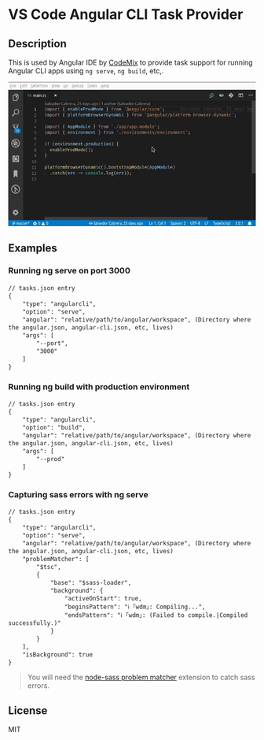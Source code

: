 # VS Code Angular CLI Task Provider

## Description
This is used by Angular IDE by [CodeMix](https://www.genuitec.com/products/codemix/) to provide task support for running Angular CLI apps using `ng serve`, `ng build`, etc,.

![Demo](images/ng-serve.gif)

## Examples

### Running ng serve on port 3000
```
// tasks.json entry
{
    "type": "angularcli",
    "option": "serve",
    "angular": "relative/path/to/angular/workspace", (Directory where the angular.json, angular-cli.json, etc, lives)
    "args": [
        "--port",
        "3000"
    ]
}
```

### Running ng build with production environment
```
// tasks.json entry
{
    "type": "angularcli",
    "option": "build",
    "angular": "relative/path/to/angular/workspace", (Directory where the angular.json, angular-cli.json, etc, lives)
    "args": [
        "--prod"
    ]
}
```

### Capturing sass errors with ng serve

```
// tasks.json entry
{
    "type": "angularcli",
    "option": "serve",
    "angular": "relative/path/to/angular/workspace", (Directory where the angular.json, angular-cli.json, etc, lives)
    "problemMatcher": [
        "$tsc",
        {
            "base": "$sass-loader",
            "background": {
                "activeOnStart": true,
                "beginsPattern": "ℹ ｢wdm｣: Compiling...",
                "endsPattern": "ℹ ｢wdm｣: (Failed to compile.|Compiled successfully.)"
            }
        }
    ],
    "isBackground": true
}
```
> You will need the [node-sass problem matcher](https://marketplace.visualstudio.com/items?itemName=Genuitec.sass-loader-problem-matcher) extension to catch sass errors.

## License
MIT